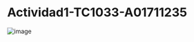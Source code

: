 # Actividad1-TC1033-A01711235
![image](https://github.com/KIKW12/Actividad1-TC1033-A01711235/assets/142268928/df3cba05-ebb0-4053-a792-745fd6a47d92)
